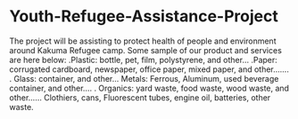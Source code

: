 # Youth-Refugee-Assistance-Project
The project will be assisting to protect health of people and environment around Kakuma Refugee camp.
Some sample of our product and services are here below: 
.Plastic: bottle, pet, film, polystyrene, and other… 
.Paper: corrugated cardboard, newspaper, office paper, mixed paper, and other…….
. Glass: container, and other… Metals: Ferrous, Aluminum, used beverage container, and other….
. Organics: yard waste, food waste, wood waste, and other…… Clothiers, cans, Fluorescent tubes, engine oil, batteries, other waste.                     
